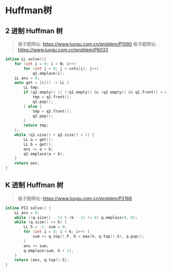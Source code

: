 # Huffman树

## 2 进制 Huffman 树

> 板子题网址: https://www.luogu.com.cn/problem/P1090
> 板子题网址: https://www.luogu.com.cn/problem/P6033

```cpp
inline LL solve(){
    for (int i = 0; i < N; i++)
        for (int j = 0; j < cnts[i]; j++)
            q1.emplace(i);
    LL ans = 0;
    auto get = [&]() -> LL {
        LL tmp;
        if (q2.empty() || (!q1.empty() && !q2.empty() && q1.front() < q2.front())) {
            tmp = q1.front();
            q1.pop();
        } else {
            tmp = q2.front();
            q2.pop();
        }
        return tmp;
    };
    while (q1.size() + q2.size() > 1) {
        LL a = get();
        LL b = get();
        ans += a + b;
        q2.emplace(a + b);
    }
    return ans;
}
```

## K 进制 Huffman 树

> 板子题网址: https://www.luogu.com.cn/problem/P2168

```cpp
inline PII solve() {
    LL ans = 0;
    while ((q.size() - 1) % (k - 1) != 0) q.emplace(0, 0);
    while (q.size() >= k) {
        LL h = -1, sum = 0;
        for (int i = 0; i < k; i++) {
            sum += q.top().F, h = max(h, q.top().S), q.pop();
        }
        ans += sum;
        q.emplace(sum, h + 1);
    }
    return {ans, q.top().S};
}
```
